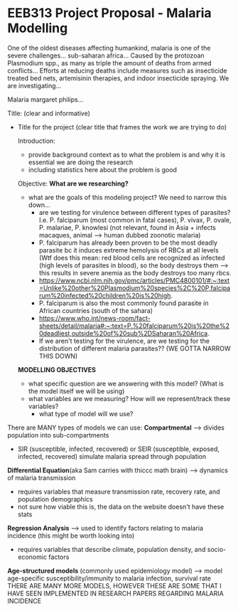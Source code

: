 # EEB313 Project Proposal - Malaria Modelling 

One of the oldest diseases affecting humankind, malaria is one of the severe challenges… sub-saharan africa… Caused by the protozoan Plasmodium spp., as many as triple the amount of deaths from armed conflicts… Efforts at reducing deaths include measures such as insecticide treated bed nets, artemisinin therapies, and indoor insecticide spraying. We are investigating… 

Malaria margaret philips…

Title: (clear and informative)
- Title for the project (clear title that frames the work we are trying to do)
 
  Introduction:
  - provide background context as to what the problem is and why it is essential we are doing the research
  - including statistics here about the problem is good
 
  Objective:
  **What are we researching?**
  - what are the goals of this modeling project? We need to narrow this down...
    - are we testing for virulence between different types of parasites? I.e. P. falciparum (most common in fatal cases), P. vivax, P. ovale,
      P. malariae, P. knowlesi (not relevant, found in Asia + infects macaques, animal --> human dubbed zoonotic malaria)
    - P. falciparum has already been proven to be the most deadly parasite bc it induces extreme hemolysis of RBCs at all levels
      (Wtf does this mean: red blood cells are recognized as infected (high levels of parasites in blood), so the body destroys them
      --> this results in severe anemia as the body destroys too many rbcs.
    - https://www.ncbi.nlm.nih.gov/pmc/articles/PMC4800101/#:~:text=Unlike%20other%20Plasmodium%20species%2C%20P,falciparum%20infected%20children%20is%20high.
    - P. falciparum is also the most commonly found parasite in African countries (south of the sahara)
    - https://www.who.int/news-room/fact-sheets/detail/malaria#:~:text=P.%20falciparum%20is%20the%20deadliest,outside%20of%20sub%2DSaharan%20Africa.
    - If we aren't testing for the virulence, are we testing for the distribution of different malaria parasites?? (WE GOTTA NARROW THIS DOWN)

   **MODELLING OBJECTIVES**
  - what specific question are we answering with this model? (What is the model itself we will be using)
  - what variables are we measuring? How will we represent/track these variables?
      - what type of model will we use?
   
 There are MANY types of models we can use:
 **Compartmental** --> divides population into sub-compartments
- SIR (susceptible, infected, recovered) or SEIR (susceptible, exposed, infected, recovered) simulate malaria spread through population

**Differential Equation**(aka Sam carries with thiccc math brain) --> dynamics of malaria transmission
- requires variables that measure transmission rate, recovery rate, and population demographics
- not sure how viable this is, the data on the website doesn't have these stats

**Regression Analysis** --> used to identify factors relating to malaria incidence (this might be worth looking into)
- requires variables that describe climate, population density, and socio-economic factors

**Age-structured models** (commonly used epidemiology model) --> model age-specific susceptibility/immunity to malaria infection, survival rate
THERE ARE MANY MORE MODELS, HOWEVER THESE ARE SOME THAT I HAVE SEEN IMPLEMENTED IN RESEARCH PAPERS REGARDING MALARIA INCIDENCE
